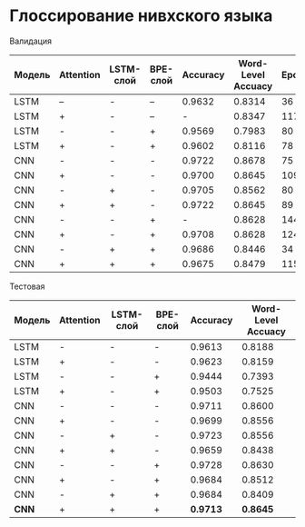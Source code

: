 # Глоссирование нивхского языка

Валидация

| Модель      | Attention  | LSTM-слой  |  BPE-слой  | Accuracy   | Word-Level Accuacy |  Epoch  |
|-------------|------------|------------|------------|------------|--------------------|---------|
|  LSTM       |     –      |      -     |    –       |   0.9632   |       0.8314       |  36     |
|  LSTM       |     +      |      -     |    –       |   -        |       0.8347       |  117    |
|  LSTM       |     -      |      -     |    +       |   0.9569   |       0.7983       |  80     |
|  LSTM       |     +      |      -     |    +       |   0.9602   |       0.8116       |  78     |
|  CNN        |     -      |      -     |    -       |   0.9722   |       0.8678       |  75     |
|  CNN        |     +      |      -     |    -       |   0.9700   |       0.8645       |  109    |
|  CNN        |     -      |      +     |    -       |   0.9705   |       0.8562       |  80     |
|  CNN        |     +      |      +     |    -       |   0.9722   |       0.8645       |  89     |
|  CNN        |     -      |      -     |    +       |   -        |       0.8628       |  144    |
|  CNN        |     +      |      -     |    +       |   0.9708   |       0.8628       |  124    |
|  CNN        |     -      |      +     |    +       |   0.9686   |       0.8446       |  34     |
|  CNN        |     +      |      +     |    +       |   0.9675   |       0.8479       |  115    |



Тестовая

| Модель      | Attention  |  LSTM-слой |  BPE-слой  | Accuracy   | Word-Level Accuacy |
|-------------|------------|------------|------------|------------|--------------------|
|LSTM         |      -     |    -       |     -      |  0.9613    |        0.8188      |
|LSTM         |      +     |    -       |     -      |  0.9623    |        0.8159      |
|LSTM         |      -     |    -       |     +      |  0.9444    |        0.7393      |
|LSTM         |      +     |    -       |     +      |  0.9503    |        0.7525      |
|CNN          |      -     |    -       |     -      |  0.9711    |        0.8600      |
|CNN          |      +     |    -       |     -      |  0.9699    |        0.8556      |
|CNN          |      -     |    +       |     -      |  0.9723    |        0.8556      |
|CNN          |      +     |    +       |     -      |  0.9659    |        0.8438      |
|CNN          |      -     |    -       |     +      |  0.9728    |        0.8630      |
|CNN          |      +     |    -       |     +      |  0.9684    |        0.8512      |
|CNN          |      -     |    +       |     +      |  0.9684    |        0.8409      |
|**CNN**          |      +     |    +       |     +      |  **0.9713**    |        **0.8645**     |

